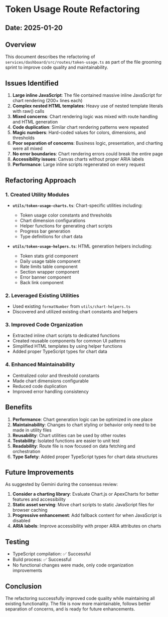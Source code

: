 # Token Usage Route Refactoring

## Date: 2025-01-20

## Overview

This document describes the refactoring of `services/dashboard/src/routes/token-usage.ts` as part of the file grooming sprint to improve code quality and maintainability.

## Issues Identified

1. **Large inline JavaScript**: The file contained massive inline JavaScript for chart rendering (200+ lines each)
2. **Complex nested HTML templates**: Heavy use of nested template literals with raw() calls
3. **Mixed concerns**: Chart rendering logic was mixed with route handling and HTML generation
4. **Code duplication**: Similar chart rendering patterns were repeated
5. **Magic numbers**: Hard-coded values for colors, dimensions, and thresholds
6. **Poor separation of concerns**: Business logic, presentation, and charting were all mixed
7. **No error boundaries**: Chart rendering errors could break the entire page
8. **Accessibility issues**: Canvas charts without proper ARIA labels
9. **Performance**: Large inline scripts regenerated on every request

## Refactoring Approach

### 1. Created Utility Modules

- **`utils/token-usage-charts.ts`**: Chart-specific utilities including:
  - Token usage color constants and thresholds
  - Chart dimension configurations
  - Helper functions for generating chart scripts
  - Progress bar generation
  - Type definitions for chart data

- **`utils/token-usage-helpers.ts`**: HTML generation helpers including:
  - Token stats grid component
  - Daily usage table component
  - Rate limits table component
  - Section wrapper component
  - Error banner component
  - Back link component

### 2. Leveraged Existing Utilities

- Used existing `formatNumber` from `utils/chart-helpers.ts`
- Discovered and utilized existing chart constants and helpers

### 3. Improved Code Organization

- Extracted inline chart scripts to dedicated functions
- Created reusable components for common UI patterns
- Simplified HTML templates by using helper functions
- Added proper TypeScript types for chart data

### 4. Enhanced Maintainability

- Centralized color and threshold constants
- Made chart dimensions configurable
- Reduced code duplication
- Improved error handling consistency

## Benefits

1. **Performance**: Chart generation logic can be optimized in one place
2. **Maintainability**: Changes to chart styling or behavior only need to be made in utility files
3. **Reusability**: Chart utilities can be used by other routes
4. **Testability**: Isolated functions are easier to unit test
5. **Readability**: Route file is now focused on data fetching and orchestration
6. **Type Safety**: Added proper TypeScript types for chart data structures

## Future Improvements

As suggested by Gemini during the consensus review:

1. **Consider a charting library**: Evaluate Chart.js or ApexCharts for better features and accessibility
2. **Static asset serving**: Move chart scripts to static JavaScript files for browser caching
3. **Progressive enhancement**: Add fallback content for when JavaScript is disabled
4. **ARIA labels**: Improve accessibility with proper ARIA attributes on charts

## Testing

- TypeScript compilation: ✅ Successful
- Build process: ✅ Successful
- No functional changes were made, only code organization improvements

## Conclusion

The refactoring successfully improved code quality while maintaining all existing functionality. The file is now more maintainable, follows better separation of concerns, and is ready for future enhancements.
